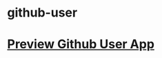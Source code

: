 # github-user
<a href="https://hilarious-axolotl-33c5dd.netlify.app/"><h1>Preview Github User App</h1></a>
